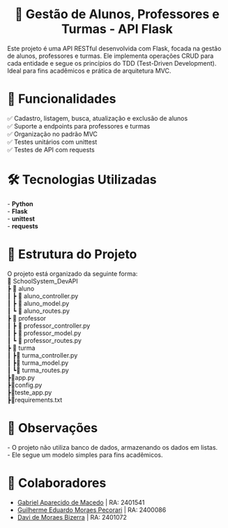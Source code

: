 <h1 align="center">🏫 Gestão de Alunos, Professores e Turmas - API Flask</h1>
Este projeto é uma API RESTful desenvolvida com Flask, focada na gestão de alunos, professores e turmas. Ele implementa operações CRUD para cada entidade e segue os princípios do TDD (Test-Driven Development). Ideal para fins acadêmicos e prática de arquitetura MVC.

<h1>🚀 Funcionalidades</h1>
✅ Cadastro, listagem, busca, atualização e exclusão de alunos<br>
✅ Suporte a endpoints para professores e turmas<br>
✅ Organização no padrão MVC<br>
✅ Testes unitários com unittest<br>
✅ Testes de API com requests<br>

<h1>🛠 Tecnologias Utilizadas</h1>
- <strong>Python</strong><br>
- <strong>Flask</strong><br>
- <strong>unittest</strong><br>
- <strong>requests</strong><br>

<h1>📁 Estrutura do Projeto</h1>
O projeto está organizado da seguinte forma:<br>
📂 SchoolSystem_DevAPI<br>
 ┣ 📂 aluno<br>
 ┃ ┣ 📄 aluno_controller.py<br>
 ┃ ┣ 📄 aluno_model.py<br>
 ┃ ┗ 📄 aluno_routes.py<br>
 ┣ 📂 professor<br>
 ┃ ┣ 📄 professor_controller.py<br>
 ┃ ┣ 📄 professor_model.py<br>
 ┃ ┗ 📄 professor_routes.py<br>
 ┣ 📂 turma<br>
 ┃ ┣📄 turma_controller.py<br>
 ┃ ┣📄 turma_model.py<br>
 ┃ ┗📄 turma_routes.py<br>
 ┣📄app.py<br>
 ┣📄config.py<br>
 ┣📄teste_app.py<br>
 ┣📄requirements.txt<br>

<h1>🎯 Observações</h1> 
 - O projeto não utiliza banco de dados, armazenando os dados em listas.<br>
 - Ele segue um modelo simples para fins acadêmicos.

 <h1>👥 Colaboradores</h1>
<ul>
  <li><a href="https://github.com/gabmacedo">Gabriel Aparecido de Macedo</a> | RA: 2401541</li>
  <li><a href="https://github.com/GuilhermePecorari">Guilherme Eduardo Moraes Pecorari</a> | RA: 2400086</li>
  <li><a href="https://github.com/Davibizerra">Davi de Moraes Bizerra</a> | RA: 2401072</li>
</ul>
